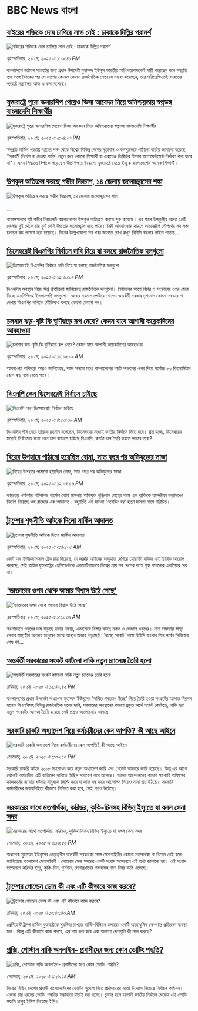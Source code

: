 # BBC News বাংলা## [বাইরের শক্তিকে দোষ চাপিয়ে লাভ নেই : ঢাকাকে দিল্লির পরামর্শ](https://www.bbc.com/bengali/articles/c201kex4rx3o?at_campaign=githubrss)![বাইরের শক্তিকে দোষ চাপিয়ে লাভ নেই : ঢাকাকে দিল্লির পরামর্শ](https://ichef.bbci.co.uk/ace/standard/240/cpsprodpb/801a/live/0c5ef060-3c89-11f0-b6e6-4ddb91039da1.jpg)_বৃহস্পতিবার, ২৯ মে, ২০২৫ এ ১:১৯:৪১ PM_বাংলাদেশে বর্তমান সংকটের জন্য প্রধান উপদেষ্টা মুহাম্মদ ইউনূস ভারতীয় আধিপত্যবাদকেই দায়ী করেছেন বলে সম্প্রতি তার সঙ্গে বৈঠকের পর সে দেশের কোনও কোনও রাজনৈতিক নেতা যে মন্তব্য করেছেন, তার পরিপ্রেক্ষিতেই ভারতের পররাষ্ট্র মন্ত্রণালয় আজ এ কথা বলেছে।## [যুক্তরাষ্ট্রে পুরো স্কলারশিপ পেয়েও ভিসা আবেদন নিয়ে অনিশ্চয়তায় স্বপ্নভঙ্গ    বাংলাদেশি শিক্ষার্থীর](https://www.bbc.com/bengali/articles/c3v51z96pwwo?at_campaign=githubrss)![যুক্তরাষ্ট্রে পুরো স্কলারশিপ পেয়েও ভিসা আবেদন নিয়ে অনিশ্চয়তায় স্বপ্নভঙ্গ    বাংলাদেশি শিক্ষার্থীর](https://ichef.bbci.co.uk/ace/standard/240/cpsprodpb/085b/live/cd936790-3c82-11f0-b6e6-4ddb91039da1.jpg)_বৃহস্পতিবার, ২৯ মে, ২০২৫ এ ২:০৪:০৭ PM_সম্প্রতি মার্কিন পররাষ্ট্র দপ্তরের পক্ষ থেকে বিশ্বের বিভিন্ন দেশের দূতাবাস ও কনস্যুলেটে পাঠানো বার্তায় জানানো হয়েছে, "পরবর্তী নির্দেশ না দেওয়া পর্যন্ত' নতুন করে কোনো শিক্ষার্থী বা এক্সচেঞ্জ ভিজিটর ভিসার অ্যাপয়েন্টমেন্ট নির্ধারণ করা যাবে না"। এমন সিদ্ধান্তে বিপাকে পড়েছেন উচ্চশিক্ষার উদ্ধেশ্যে যুক্তরাষ্ট্রে যেতে ইচ্ছুক বাংলাদেশের অনেক শিক্ষার্থী।## [উপকূল অতিক্রম করছে গভীর নিম্নচাপ, ১৪ জেলায় জলোচ্ছ্বাসের শঙ্কা](https://www.bbc.co.uk/bengali/live/c3e50vynn47t?at_campaign=githubrss)![উপকূল অতিক্রম করছে গভীর নিম্নচাপ, ১৪ জেলায় জলোচ্ছ্বাসের শঙ্কা](https://ichef.bbci.co.uk/ace/standard/240/cpsprodpb/1da8/live/75f5ce20-3c7c-11f0-aa24-d1c64c46ace6.jpg)__বঙ্গোপসাগরে সৃষ্ট গভীর নিম্নচাপটি বাংলাদেশের উপকূল অতিক্রম করতে শুরু করেছে। এর ফলে উপকূলীয় অন্তত ১৪টি জেলায় দুই থেকে চার ফুট বেশি উচ্চতার জলোচ্ছ্বাস হতে পারে। বৈরী আবহাওয়ার কারণে অভ্যন্তরীণ নৌপথের সব লঞ্চ চলাচল বন্ধ ঘোষণা করা হয়েছে। দিনের উল্লেখযোগ্য সব খবর জানতে চোখ রাখুন বিবিসি বাংলার লাইভ পাতায়...## [ডিসেম্বরেই বিএনপির নির্বাচন দাবি নিয়ে যা বলছে রাজনৈতিক দলগুলো](https://www.bbc.com/bengali/articles/c20q836gxyyo?at_campaign=githubrss)![ডিসেম্বরেই বিএনপির নির্বাচন দাবি নিয়ে যা বলছে রাজনৈতিক দলগুলো](https://ichef.bbci.co.uk/ace/standard/240/cpsprodpb/0b95/live/0288fa90-3c7f-11f0-b6e6-4ddb91039da1.jpg)_বৃহস্পতিবার, ২৯ মে, ২০২৫ এ ১২:৫০:০৭ PM_বিএনপির অবস্থান নিয়ে মিশ্র প্রতিক্রিয়া জানিয়েছে রাজনৈতিক দলগুলো। নির্বাচনের আগে বিচার ও সংস্কারের ওপর জোর দিচ্ছে এনসিপিসহ ইসলামপন্থি দলগুলো। আবার নয়মাস পেরিয়ে গেলেও অন্তর্বর্তী সরকার দৃশ্যমান কোনো সংস্কার না দেখায় বিএনপির দাবিকে যৌক্তিকও বলছে কোনো কোনো দল।## [চলমান ঝড়-বৃষ্টি কি ঘূর্ণিঝড়ে রূপ নেবে? কেমন যাবে আগামী কয়েকদিনের আবহাওয়া](https://www.bbc.com/bengali/articles/ckgn9n22eeqo?at_campaign=githubrss)![চলমান ঝড়-বৃষ্টি কি ঘূর্ণিঝড়ে রূপ নেবে? কেমন যাবে আগামী কয়েকদিনের আবহাওয়া](https://ichef.bbci.co.uk/ace/standard/240/cpsprodpb/99d5/live/6a966c70-3c62-11f0-b954-5979a76ffa0a.jpg)_বৃহস্পতিবার, ২৯ মে, ২০২৫ এ ১০:১৬:০৯ AM_আবহাওয়া অধিদপ্তর আরও জানিয়েছে, আজ সন্ধ্যার মধ্যে বাংলাদেশের নয়টি অঞ্চলের ওপর দিয়ে সর্বোচ্চ ৮০ কিলোমিটার বেগে ঝড় বয়ে যেতে পারে।## [বিএনপি কেন ডিসেম্বরেই নির্বাচন চাইছে](https://www.bbc.com/bengali/articles/cx2epl920pdo?at_campaign=githubrss)![বিএনপি কেন ডিসেম্বরেই নির্বাচন চাইছে](https://ichef.bbci.co.uk/ace/standard/240/cpsprodpb/57db/live/181190b0-3c2b-11f0-aa24-d1c64c46ace6.jpg)_বৃহস্পতিবার, ২৯ মে, ২০২৫ এ ৪:৫৩:৩৮ AM_বিএনপির শীর্ষ নেতা তারেক রহমান বলেছেন, ডিসেম্বরের মধ্যেই জাতীয় নির্বাচন দিতে হবে। প্রশ্ন হচ্ছে, ডিসেম্বরের মধ্যেই নির্বাচনের জন্য কেন চাপ বাড়াতে চাইছে বিএনপি, কতটা চাপ তৈরি করতে পারবে তারা?## [বিয়ের উপহারে পাঠানো হয়েছিল বোমা, সাত বছর পর অভিযুক্তের সাজা](https://www.bbc.com/bengali/articles/c4grv6x550ro?at_campaign=githubrss)![বিয়ের উপহারে পাঠানো হয়েছিল বোমা, সাত বছর পর অভিযুক্তের সাজা](https://ichef.bbci.co.uk/ace/standard/240/cpsprodpb/1419/live/40e9c030-3c70-11f0-b6e6-4ddb91039da1.jpg)_বৃহস্পতিবার, ২৯ মে, ২০২৫ এ ১২:০৭:৫৬ PM_ভারতের ওড়িশার পাটনাগড় পার্সেল বোমা মামলায় অভিযুক্ত পুঞ্জিলাল মেহের নামে এক ব্যক্তিকে যাবজ্জীবন কারাদণ্ডের নির্দেশ দিয়েছে ওই রাজ্যের এক আদালত। বহুচর্চিত এই মামলা ‘ওয়েডিং বম্ব’ হত্যা মামলা নামে পরিচিত।## [ট্রাম্পের শুল্কনীতি আটকে দিলো মার্কিন আদালত](https://www.bbc.com/bengali/articles/cp3n4yzkwpyo?at_campaign=githubrss)![ট্রাম্পের শুল্কনীতি আটকে দিলো মার্কিন আদালত](https://ichef.bbci.co.uk/ace/standard/240/cpsprodpb/4170/live/8de3e2d0-3c39-11f0-b6e6-4ddb91039da1.jpg)_বৃহস্পতিবার, ২৯ মে, ২০২৫ এ ৩:৪০:০৫ AM_কোর্ট অব ইন্টারন্যাশনাল ট্রেড রায় দিয়েছে, যে জরুরি আইনের অজুহাত দেখিয়ে হোয়াইট হাউজ এই ট্যারিফ আরোপ করেছে, সেই আইন যুক্তরাষ্ট্রের প্রেসিডেন্টকে একচেটিয়াভাবে বিশ্বের প্রায় সব দেশের পণ্যে শুল্ক বসানোর এখতিয়ার দেয় না।## ['ডাক্তারের ওপর থেকে আমার বিশ্বাস উঠে গেছে'](https://www.bbc.com/bengali/articles/ckg79e7vykpo?at_campaign=githubrss)!['ডাক্তারের ওপর থেকে আমার বিশ্বাস উঠে গেছে'](https://ichef.bbci.co.uk/ace/standard/240/cpsprodpb/391c/live/4a7b4cd0-30af-11f0-8519-3b5a01ebe413.jpg)_বৃহস্পতিবার, ২৯ মে, ২০২৫ এ ১:১১:৩৪ AM_বাংলাদেশে ওষুধের দাম বাড়ছে দফায় দফায়, একইসঙ্গে বিস্তার ঘটছে নকল ও ভেজাল ওষুধের। নানা সমস্যায় স্বাস্থ্য সেবার স্বাস্থ্যহীন অবস্থায় মানুষের মাঝে আস্থার অভাব বাড়ছেই।‘স্বাস্থ্যে সংকট’ নামে বিবিসি বাংলার তিন পর্বের সিরিজের শেষ পর্ব...## [অন্তর্বর্তী সরকারের সংকট কাটলো নাকি নতুন চ্যালেঞ্জ তৈরি হলো](https://www.bbc.com/bengali/articles/cje7d0x51y7o?at_campaign=githubrss)![অন্তর্বর্তী সরকারের সংকট কাটলো নাকি নতুন চ্যালেঞ্জ তৈরি হলো](https://ichef.bbci.co.uk/ace/standard/240/cpsprodpb/e2a7/live/ab064c20-3957-11f0-8519-3b5a01ebe413.jpg)_রবিবার, ২৫ মে, ২০২৫ এ ১২:৪২:৪২ PM_বাংলাদেশের প্রধান উপদেষ্টা অধ্যাপক মুহাম্মদ ইউনূসের 'কথিত পদত্যাগ ইচ্ছে' নিয়ে তৈরি হওয়া সংকটের আপাত নিরসন হলেও বিএনপিসহ বিভিন্ন রাজনৈতিক দলের দাবি, সরকারের অবস্থানের কারণে প্রকৃত অর্থে সংকট কেটেছে, নাকি বরং নতুন সংকটের আশঙ্কা তৈরি হয়েছে সেই প্রশ্নও আলোচনায় আসছে।## [সরকারি চাকরি অধ্যাদেশ নিয়ে কর্মচারীদের কেন আপত্তি? কী আছে আইনে ](https://www.bbc.com/bengali/articles/cpd495yegw2o?at_campaign=githubrss)![সরকারি চাকরি অধ্যাদেশ নিয়ে কর্মচারীদের কেন আপত্তি? কী আছে আইনে ](https://ichef.bbci.co.uk/ace/standard/240/cpsprodpb/351a/live/4a1c1bd0-3a31-11f0-8b82-f75b8da723b0.jpg)_সোমবার, ২৬ মে, ২০২৫ এ ১:৩০:১৩ PM_সরকারি চাকরি আইন ২০১৮ সংশোধন করে নতুন অধ্যাদেশ জারি এবং গেজেট আকারে জারি হয়েছে। কিন্তু এর আগে থেকেই কর্মচারীরা এটি বাতিলের দাবিতে মিছিল সমাবেশ করে আসছে। তাদের আন্দোলনের কারণে সরকারি অফিসের কাজকর্মের ব্যাঘাত ঘটনায় মানুষকে জিম্মি করে বা কাজ বন্ধ করে আন্দোলন নিয়েও নানা প্রশ্ন উঠছে। সরকারি কর্মচারীদের জবাবদিহিতা কীভাবে নিশ্চিত করা হবে, সেই প্রশ্নও উঠেছে।## [সরকারের সাথে মতপার্থক্য, করিডর, কুকি-চিনসহ বিভিন্ন ইস্যুতে যা বলল সেনা সদর](https://www.bbc.com/bengali/articles/c331ry3nmd6o?at_campaign=githubrss)![সরকারের সাথে মতপার্থক্য, করিডর, কুকি-চিনসহ বিভিন্ন ইস্যুতে যা বলল সেনা সদর](https://ichef.bbci.co.uk/ace/standard/240/cpsprodpb/a4e6/live/5eb05ce0-3a4b-11f0-96c3-cf669419a2b0.jpg)_সোমবার, ২৬ মে, ২০২৫ এ ৪:১৩:৫৬ PM_অধ্যাপক মুহাম্মদ ইউনূসের নেতৃত্বাধীন অন্তর্বর্তী সরকারের সঙ্গে সেনাবাহিনীর কোনো মতপার্থক্য বা বিভেদ নেই বলে জানিয়েছে বাংলাদেশ সেনাবাহিনী। সোমবার সেনা সদরের একটি সংবাদ সম্মেলনে এই তথ্য জানানো হয়। ওই সংবাদ সম্মেলনে করিডর ইস্যু, কুকি-চিন, পুশইন, সেনাপ্রধানের বক্তব্যসহ নানা বিষয় উঠে এসেছে।## [ট্রাম্পের গোল্ডেন ডোম কী এবং এটি কীভাবে কাজ করবে? ](https://www.bbc.com/bengali/articles/cx2exldz3l2o?at_campaign=githubrss)![ট্রাম্পের গোল্ডেন ডোম কী এবং এটি কীভাবে কাজ করবে? ](https://ichef.bbci.co.uk/ace/standard/240/cpsprodpb/6fa4/live/2ceea5d0-364b-11f0-8185-6772e52c97ad.jpg)_রবিবার, ২৫ মে, ২০২৫ এ ১০:৪০:৪০ AM_প্রেসিডেন্ট ট্রাম্প মার্কিন যুক্তরাষ্ট্রকে সুরক্ষিত রাখতে মাল্টি-বিলিয়ন ডলারের একটি অত্যাধুনিক ক্ষেপণাস্ত্র প্রতিরক্ষা ব্যবস্থা চান। কিন্তু এটি কীভাবে কাজ করবে, এর দাম কত হবে এবং অন্যান্য দেশগুলি কী মনে করছে?## [প্রক্সি, পোস্টাল নাকি অনলাইন- প্রবাসীদের জন্য কোন ভোটিং পদ্ধতি?](https://www.bbc.com/bengali/articles/c20xv0pye9jo?at_campaign=githubrss)![প্রক্সি, পোস্টাল নাকি অনলাইন- প্রবাসীদের জন্য কোন ভোটিং পদ্ধতি?](https://ichef.bbci.co.uk/ace/standard/240/cpsprodpb/460e/live/b3d1eec0-2a77-11f0-92d6-5f110052684a.jpg)_সোমবার, ২৬ মে, ২০২৫ এ ১:২৯:১৪ AM_বিশ্বের বিভিন্ন দেশের প্রবাসী বাংলাদেশিদের ভোটের সুযোগ দিতে প্রথমবারের মতো উদ্যোগ নিয়েছে নির্বাচন কমিশন। এজন্য চার ধরনের ভোটিং পদ্ধতির সম্ভাব্যতা যাচাই করা হচ্ছে। চূড়ান্ত হলে আগামী জাতীয় নির্বাচন থেকেই এই ভোটিং পদ্ধতি চালুর ইঙ্গিত দিয়েছে ইসি।
